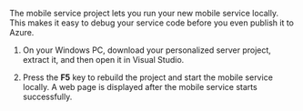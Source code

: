 

The mobile service project lets you run your new mobile service locally. This makes it easy to debug your service code before you even publish it to Azure.

1. On your Windows PC, download your personalized server project, extract it, and then open it in Visual Studio.

2. Press the **F5** key to rebuild the project and start the mobile service locally. A web page is displayed after the mobile service starts successfully.
